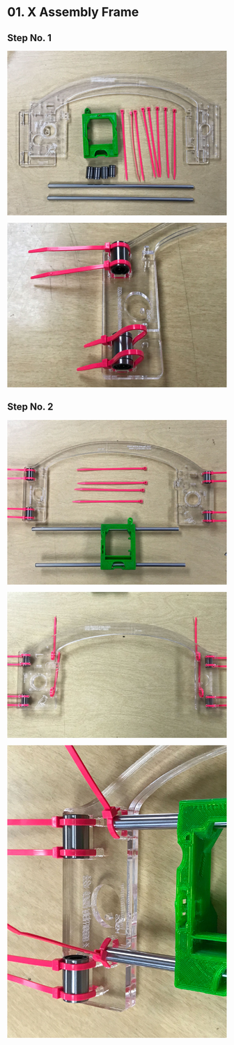 # 01. X Assembly Frame

## Step No. 1

![](assets/x-axis/JB2e_x-axis-01.jpg)

![](assets/x-axis/JB2e_x-axis-02.jpg)

## Step No. 2

![](assets/x-axis/JB2e_x-axis-03.jpg)

![](assets/x-axis/JB2e_x-axis-04.jpg)

![](assets/x-axis/JB2e_x-axis-05.jpg)
